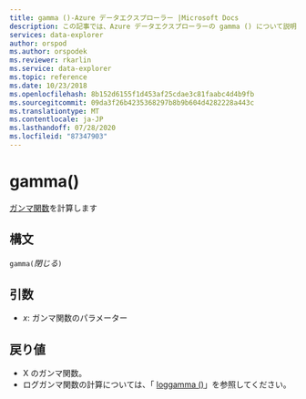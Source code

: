 ```yaml
---
title: gamma ()-Azure データエクスプローラー |Microsoft Docs
description: この記事では、Azure データエクスプローラーの gamma () について説明します。
services: data-explorer
author: orspod
ms.author: orspodek
ms.reviewer: rkarlin
ms.service: data-explorer
ms.topic: reference
ms.date: 10/23/2018
ms.openlocfilehash: 8b152d6155f1d453af25cdae3c81faabc4d4b9fb
ms.sourcegitcommit: 09da3f26b4235368297b8b9b604d4282228a443c
ms.translationtype: MT
ms.contentlocale: ja-JP
ms.lasthandoff: 07/28/2020
ms.locfileid: "87347903"
---
```

# <a name="gamma"></a>gamma()

[ガンマ関数](https://en.wikipedia.org/wiki/Gamma_function)を計算します

## <a name="syntax"></a>構文

`gamma(`*閉じる*`)`

## <a name="arguments"></a>引数

* *x*: ガンマ関数のパラメーター

## <a name="returns"></a>戻り値

* X のガンマ関数。
* ログガンマ関数の計算については、「 [loggamma ()](loggammafunction.md)」を参照してください。